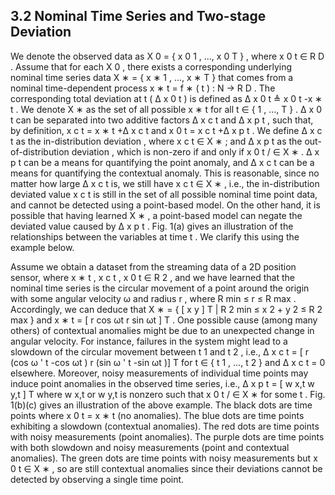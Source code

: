 ## 3.2 Nominal Time Series and Two-stage Deviation

We denote the observed data as X 0 = { x 0 1 , ..., x 0 T } , where x 0 t ∈ R D . Assume that for each X 0 , there exists a corresponding underlying nominal time series data X ∗ = { x ∗ 1 , ..., x ∗ T } that comes from a nominal time-dependent process x ∗ t = f ∗ ( t ) : N → R D . The corresponding total deviation at t ( ∆ x 0 t ) is defined as ∆ x 0 t ≜ x 0 t -x ∗ t . We denote X ∗ as the set of all possible x ∗ t for all t ∈ { 1 , ..., T } . ∆ x 0 t can be separated into two additive factors ∆ x c t and ∆ x p t , such that, by definition, x c t = x ∗ t +∆ x c t and x 0 t = x c t +∆ x p t . We define ∆ x c t as the in-distribution deviation , where x c t ∈ X ∗ ; and ∆ x p t as the out-of-distribution deviation , which is non-zero if and only if x 0 t / ∈ X ∗ . ∆ x p t can be a means for quantifying the point anomaly, and ∆ x c t can be a means for quantifying the contextual anomaly. This is reasonable, since no matter how large ∆ x c t is, we still have x c t ∈ X ∗ , i.e., the in-distribution deviated value x c t is still in the set of all possible nominal time point data, and cannot be detected using a point-based model. On the other hand, it is possible that having learned X ∗ , a point-based model can negate the deviated value caused by ∆ x p t . Fig. 1(a) gives an illustration of the relationships between the variables at time t . We clarify this using the example below.

Assume we obtain a dataset from the streaming data of a 2D position sensor, where x ∗ t , x c t , x 0 t ∈ R 2 , and we have learned that the nominal time series is the circular movement of a point around the origin with some angular velocity ω and radius r , where R min ≤ r ≤ R max . Accordingly, we can deduce that X ∗ = { [ x y ] T | R 2 min ≤ x 2 + y 2 ≤ R 2 max } and x ∗ t = [ r cos ωt r sin ωt ] T . One possible cause (among many others) of contextual anomalies might be due to an unexpected change in angular velocity. For instance, failures in the system might lead to a slowdown of the circular movement between t 1 and t 2 , i.e., ∆ x c t = [ r (cos ω ' t -cos ωt ) r (sin ω ' t -sin ωt )] T for t ∈ { t 1 , ..., t 2 } and ∆ x c t = 0 elsewhere. Moreover, noisy measurements of individual time points may induce point anomalies in the observed time series, i.e., ∆ x p t = [ w x,t w y,t ] T where w x,t or w y,t is nonzero such that x 0 t / ∈ X ∗ for some t . Fig. 1(b)(c) gives an illustration of the above example. The black dots are time points where x 0 t = x ∗ t (no anomalies). The blue dots are time points exhibiting a slowdown (contextual anomalies). The red dots are time points with noisy measurements (point anomalies). The purple dots are time points with both slowdown and noisy measurements (point and contextual anomalies). The green dots are time points with noisy measurements but x 0 t ∈ X ∗ , so are still contextual anomalies since their deviations cannot be detected by observing a single time point.